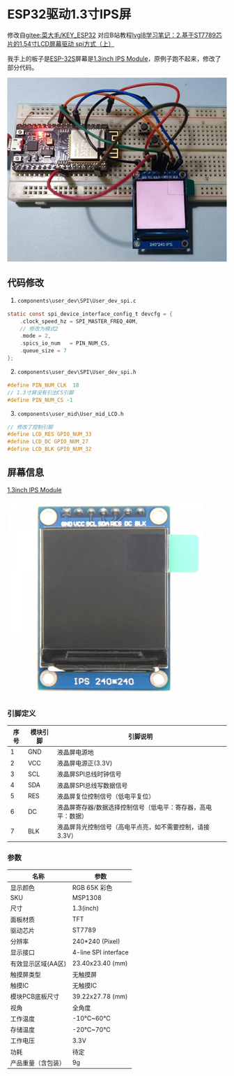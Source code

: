 # ESP32驱动1.3寸IPS屏

修改自[gitee:菜大毛/KEY_ESP32](https://gitee.com/caidamao/key_-esp32.git) 对应B站教程[lvgl8学习笔记：2.基于ST7789芯片的1.54寸LCD屏幕驱动 spi方式（上）](https://www.bilibili.com/video/BV1G44y187aH)

我手上的板子是[ESP-32S](https://docs.ai-thinker.com/esp32/boards/nodemcu_32s)屏幕是[1.3inch IPS Module](http://www.lcdwiki.com/zh/1.3inch_IPS_Module)，原例子跑不起来，修改了部分代码。

![效果](./demo.jpg)

## 代码修改


1. `components\user_dev\SPI\User_dev_spi.c`
```c
static const spi_device_interface_config_t devcfg = {
    .clock_speed_hz = SPI_MASTER_FREQ_40M,
    // 修改为模式2
    .mode = 2,
    .spics_io_num   = PIN_NUM_CS,
    .queue_size = 7
};
```

2. `components\user_dev\SPI\User_dev_spi.h`

```c
#define PIN_NUM_CLK  18
// 1.3寸屏没有引出CS引脚
#define PIN_NUM_CS -1
```

3. `components\user_mid\User_mid_LCD.h`
```c
// 修改了控制引脚
#define LCD_RES GPIO_NUM_33
#define LCD_DC GPIO_NUM_27
#define LCD_BLK GPIO_NUM_32

```

## 屏幕信息

[1.3inch IPS Module](http://www.lcdwiki.com/zh/1.3inch_IPS_Module)



![模块图片](./450px-1.3-IPS-main-9.jpg)

### 引脚定义

|序号|模块引脚|引脚说明|
|-|-|-|
|1|GND|液晶屏电源地|
|2|VCC|液晶屏电源正(3.3V)|
|3|SCL|液晶屏SPI总线时钟信号|
|4|SDA|液晶屏SPI总线写数据信号|
|5|RES|液晶屏复位控制信号（低电平复位）|
|6|DC|液晶屏寄存器/数据选择控制信号（低电平：寄存器，高电平：数据）|
|7|BLK|液晶屏背光控制信号（高电平点亮，如不需要控制，请接3.3V）|
### 参数
|名称|参数|
|-|-|
|显示颜色|RGB 65K 彩色|
|SKU|MSP1308|
|尺寸|1.3(inch)|
|面板材质|TFT|
|驱动芯片|ST7789|
|分辨率|240*240 (Pixel)|
|显示接口|4-line SPI interface|
|有效显示区域(AA区)|23.40x23.40 (mm)|
|触摸屏类型|无触摸屏|
|触摸IC|无触摸IC|
|模块PCB底板尺寸|39.22x27.78 (mm)|
|视角|全角度|
|工作温度|-10℃~60℃|
|存储温度|-20℃~70℃|
|工作电压|3.3V|
|功耗|待定|
|产品重量（含包装）|9g|


